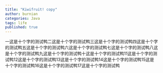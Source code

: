```yaml
---
title: "Kiwifruit! copy"
author: burnian
categories: Java
tags: life
published: true
---
```

一这是十个字的测试鸭二这是十个字的测试鸭三这是十个字的测试鸭四这是十个字的测试鸭五这是十个字的测试鸭六这是十个字的测试鸭七这是十个字的测试鸭八这是十个字的测试鸭九这是十个字的测试鸭十这是十个字的测试鸭11这是十个字的测试鸭12这是十个字的测试鸭13这是十个字的测试鸭14这是十个字的测试鸭15这是十个字的测试鸭16这是十个字的测试鸭17这是十个字的测试鸭